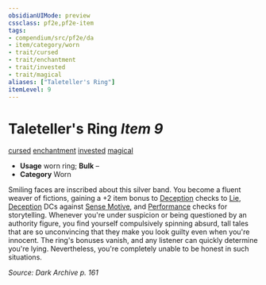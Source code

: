 ```yaml
---
obsidianUIMode: preview
cssclass: pf2e,pf2e-item
tags:
- compendium/src/pf2e/da
- item/category/worn
- trait/cursed
- trait/enchantment
- trait/invested
- trait/magical
aliases: ["Taleteller's Ring"]
itemLevel: 9
---
```

# Taleteller's Ring *Item 9*  
[cursed](../../../rules/traits/cursed-gmg.md)  [enchantment](../../../rules/traits/enchantment.md)  [invested](../../../rules/traits/invested.md)  [magical](../../../rules/traits/magical.md)  

- **Usage** worn ring; **Bulk** –
- **Category** Worn

Smiling faces are inscribed about this silver band. You become a fluent weaver of fictions, gaining a +2 item bonus to [Deception](../../skills.md#Deception) checks to [Lie](../../../rules/actions/lie.md), [Deception](../../skills.md#Deception) DCs against [Sense Motive](../../../rules/actions/sense-motive.md), and [Performance](../../skills.md#Performance) checks for storytelling. Whenever you're under suspicion or being questioned by an authority figure, you find yourself compulsively spinning absurd, tall tales that are so unconvincing that they make you look guilty even when you're innocent. The ring's bonuses vanish, and any listener can quickly determine you're lying. Nevertheless, you're completely unable to be honest in such situations.

*Source: Dark Archive p. 161*